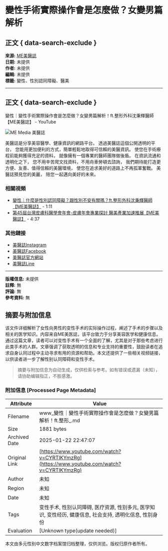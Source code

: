 # 變性手術實際操作會是怎麼做？女變男篇解析

## 正文 { data-search-exclude }


**來源:** [ME美醫誌](https://www.youtube.com/channel/UCLkaznusBKHfbXazCF_Iovw)  
**日期:** 未提供  
**作者:** 未提供  
**編輯:** 未提供  
**標籤:** 變性、性別認同障礙、醫美  

---

## 正文 { data-search-exclude }

變性｜變性手術實際操作會是怎麼做？女變男篇解析！ft.整形外科沈秉輝醫師【ME美醫誌】 - YouTube

![ME Media 美醫誌](https://i.ytimg.com/an/LkaznusBKHfbXazCF_Iovw/featured_channel.jpg?v=65e05647)

美醫誌是分享美容醫學、健康資訊的網路平台。 透過美醫誌這個公開透明的平台， 您能用更加便利的方式，簡單輕鬆地取得可信賴的美醫資訊。 使您在手術療程前能夠獲得充足的資料， 就像擁有一個專業的醫師團隊做後盾。 在資訊流通和透明化之下， 您不用辛苦爬文找資料，不用舟車勞頓去諮詢， 我們期待能打造更方便、友善、值得信賴的美醫環境， 使您在追求美好的道路上不再孤軍奮戰。 美醫誌預見您的美麗， 陪您一起邁向美好的未來。 

### 相關視頻

- [變性｜什麼是性別認同障礙？跟性別不安有關嗎？ft.整形外科沈秉輝醫師【ME美醫誌】](https://www.youtube.com/watch?v=qXhzAu0eR5E) - 1:11
- [第45屆台灣皮膚科醫學會年會-皮膚年會專業探討 醫美產業加速推展【ME美醫誌】](https://www.youtube.com/watch?v=zxzfOVkcZQI) - 4:37

### 其他鏈接
- [美醫誌Instagram](https://www.instagram.com/memedia5168/)
- [美醫誌Facebook](https://www.facebook.com/memediatw/)
- [美醫誌官方網站](https://memedia.com.tw/)
- [美醫誌Line](https://line.me/R/ti/p/@383viixn)

---

**版權信息:** 未提供  
**註釋:** 無  
**評論:** 無  
**參考資料:** 無  
<!-- tcd_original_link https://www.youtube.com/watch?v=CYRTlKYmzRg -->


## 摘要与附加信息

<!-- tcd_abstract -->
该文件详细解析了女性向男性的变性手术的实际操作过程，阐述了手术的步骤以及相关的医学知识。内容来自ME美医誌，该平台致力于分享美容医学和健康信息。通过这篇文章，读者可以对变性手术有一个全面的了解，尤其是对于那些考虑进行此类手术的人群。文章强调了获取透明的信息和专业支持的重要性，鼓励读者在追求自身认同过程中主动寻求有用的资源和帮助。本文还提供了一些相关视频链接，以供读者进一步了解性别认同障碍和变性手术。
<!-- tcd_abstract_end -->

> 摘要与附加信息为自动生成，仅供检索与参考。如有错误或遗漏（未知），请协助编辑指正，不胜感激。

### 附加信息 [Processed Page Metadata]

| Attribute       | Value                                  |
|-----------------|----------------------------------------|
| Filename        | www_變性｜變性手術實際操作會是怎麼做？女變男篇解析！ft.整形_.md                             |
| Size            | 1881 bytes                           |
| Archived Date   | 2025-01-22 22:47:07                             |
| Original Link   | [https://www.youtube.com/watch?v=CYRTlKYmzRg](https://www.youtube.com/watch?v=CYRTlKYmzRg)                       |
| Author          | 未知                               |
| Region          | 未知                               |
| Date            | 未知                                 |
| Tags            | 变性手术, 性别认同障碍, 医疗资源, 性别多元, 医学知识, 变性经历, 健康信息, 社会支持, 透明化信息, 性别身份                                 |
| Evaluation            | [Unknown type(update needed)]                                 |
<!-- tcd_table_end -->

本文由多元性别中文数字档案馆归档整理，仅供浏览。版权归原作者所有。
